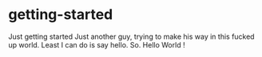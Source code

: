 # getting-started
Just getting started
Just another guy, trying to make his way in this fucked up world. Least I can do is say hello. 
So. 
Hello World !
